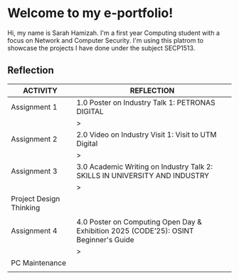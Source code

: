 # Welcome to my e-portfolio!

Hi, my name is Sarah Hamizah. I'm a first year Computing student with a focus on Network and Computer Security. I'm using this platrom to showcase the projects I have done under the subject SECP1513.


## Reflection


|        ACTIVITY        |                                                                      REFLECTION                                                                           |
|------------------------|-----------------------------------------------------------------------------------------------------------------------------------------------------------|
|Assignment 1            | 1.0 Poster on Industry Talk 1: PETRONAS DIGITAL
|                        |     > 
|Assignment 2            | 2.0 Video on Industry Visit 1: Visit to UTM Digital  
|                        |     >                  
|Assignment 3            | 3.0 Academic Writing on Industry Talk 2: SKILLS IN UNIVERSITY AND INDUSTRY
|                        |     >
|Project Design Thinking |                    
|                        |
|Assignment 4            | 4.0 Poster on Computing Open Day & Exhibition 2025 (CODE’25): OSINT Beginner's Guide
|                        |     >
|PC Maintenance          |                           
|                        |                    
